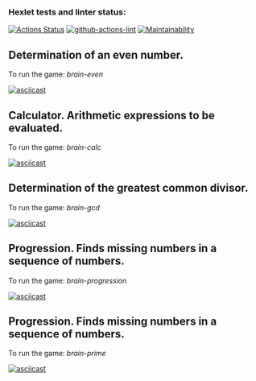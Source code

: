 ### Hexlet tests and linter status:
[![Actions Status](https://github.com/SnowFlameProd/frontend-project-lvl1/workflows/hexlet-check/badge.svg)](https://github.com/SnowFlameProd/frontend-project-lvl1/actions)
[![github-actions-lint](https://github.com/sonyaozzy/frontend-project-lvl1/actions/workflows/github-actions-lint.yml/badge.svg)](https://github.com/sonyaozzy/frontend-project-lvl1/actions)
[![Maintainability](https://api.codeclimate.com/v1/badges/a99a88d28ad37a79dbf6/maintainability)](https://codeclimate.com/github/codeclimate/codeclimate/maintainability)


<div id="brain-even">
  <h2>Determination of an even number.</h2>
</div>

To run the game: _brain-even_

[![asciicast](https://asciinema.org/a/5Hk0lKLlNpo9tICEpT8w1scel.svg)](https://asciinema.org/a/5Hk0lKLlNpo9tICEpT8w1scel)


<div id="brain-calc">
  <h2>Calculator. Arithmetic expressions to be evaluated.</h2>
</div>

To run the game: _brain-calc_

[![asciicast](https://asciinema.org/a/GTr1fjJ2lhUUt4x94KRlQu8SY.svg)](https://asciinema.org/a/GTr1fjJ2lhUUt4x94KRlQu8SY)


<div id="brain-gcd">
  <h2>Determination of the greatest common divisor.</h2>
</div>

To run the game: _brain-gcd_

[![asciicast](https://asciinema.org/a/ta0ak3z9NnP3aoUQOP6xnQqo2.svg)](https://asciinema.org/a/ta0ak3z9NnP3aoUQOP6xnQqo2)


<div id="brain-progression">
  <h2>Progression. Finds missing numbers in a sequence of numbers.</h2>
</div>

To run the game: _brain-progression_

[![asciicast](https://asciinema.org/a/beGJp8usRKZAabq7f6UuwP2F8.svg)](https://asciinema.org/a/beGJp8usRKZAabq7f6UuwP2F8)


<div id="brain-prime">
  <h2>Progression. Finds missing numbers in a sequence of numbers.</h2>
</div>

To run the game: _brain-prime_

[![asciicast](https://asciinema.org/a/4YnNUTZlsj4sFYJvcVm7TxsBP.svg)](https://asciinema.org/a/4YnNUTZlsj4sFYJvcVm7TxsBP)